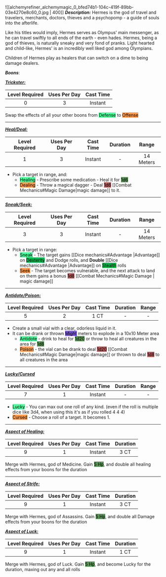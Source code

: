 ![[alchemyrefiner_alchemymagic_0_bfed74b1-104c-419f-89bb-03e4270e8c60_0.jpg | 400]]
***Description:***
Hermes is the god of travel and travelers, merchants, doctors, thieves and a psychopomp - a guide of souls into the afterlife.

Like his titles would imply, Hermes serves as Olympus' main messenger, as he can travel swiftly to all ends of the earth - even hades.
Hermes, being a god of thieves, is naturally sneaky and very fond of pranks.
Light hearted and child-like, Hermes' is an incredibly well liked god among Olympians.

Children of Hermes play as healers that can switch on a dime to being damage dealers. 

***Boons***:

<b><ins><i>Trickster:</i></ins></b>

| Level Required | Uses Per Day | Cast Time |
| :------------: | :----------: | :-------: |
|       0        |      3       |  Instant  |

Swap the effects of all your other boons from <mark style="background: #4FFF9E;">Defense</mark> to <mark style="background: #FF9B4F;">Offense</mark>

------------------

<b><ins><i>Heal/Deal:</i></ins></b>

| Level Required | Uses Per Day | Cast Time | Duration |   Range   |
| :------------: | :----------: | :-------: | :------: | :-------: |
|       1        |      3       |  Instant  |    -     | 14 Meters |

- Pick a target in range, and:
	- <mark style="background: #4FFF9E;">Healing</mark> - Prescribe some medication - Heal it for <mark style="background: #045B00A6;">1d6</mark>
	- <mark style="background: #FF9B4F;">Dealing</mark> - Throw a magical dagger - Deal <mark style="background: #930000A6;">1d6</mark> [[Combat Mechanics#Magic Damage|magic damage]]  to it.

------------------
<b><ins><i>Sneak/Seek:</i></ins></b>

| Level Required | Uses Per Day | Cast Time | Duration |   Range   |
| :------------: | :----------: | :-------: | :------: | :-------: |
|       3        |      3       |  Instant  |    -     | 14 Meters |

- Pick a target in range:
	- <mark style="background: #4FFF9E;">Sneak</mark> - The target gains [[Dice mechanics#Advantage |Advantage]] on <mark style="background: #00BB4D;">Dexterity</mark> and Dodge rolls, and **Double** [[Dice mechanics#Advantage |Advantage]] on <mark style="background: #00BB4D;">Stealth</mark> rolls
	- <mark style="background: #FF9B4F;">Seek</mark> - The target becomes vulnerable, and the next attack to land on them gains a bonus <mark style="background: #930000A6;">1d8</mark> [[Combat Mechanics#Magic Damage | magic damage]] 

------------------
<b><ins><i>Antidote/Poison:</i></ins></b>

| Level Required | Uses Per Day | Cast Time | Duration | Range |
| :------------: | :----------: | :-------: | :------: | :---: |
|       5        |      2       |   1 CT    |    -     |   -   |

- Create a small vial with a clear, odorless liquid in it. 
- It can be drank or thrown <mark style="background: #3800D7A6;">Might</mark> meters to explode in a 10x10 Meter area 
	- <mark style="background: #4FFF9E;">Antidote</mark> - drink to heal for <mark style="background: #045B00A6;">1d20</mark> or throw to heal all creatures in the area for <mark style="background: #045B00A6;">1d8</mark>
	- <mark style="background: #FF9B4F;">Poison</mark> - the vial can be drank to deal <mark style="background: #930000A6;">1d20</mark> [[Combat Mechanics#Magic Damage|magic damage]] or thrown to deal <mark style="background: #930000A6;">1d8</mark> to all creatures in the area

------------------
<b><ins><i>Lucky/Cursed</i></ins></b>

| Level Required | Uses Per Day | Cast Time | Duration | Range |
| :------------: | :----------: | :-------: | :------: | :---: |
|       7        |      1       |  Instant  |    -     |   -   |

- <mark style="background: #4FFF9E;">Lucky</mark> - You can max out one roll of any kind.
(even if the roll is multiple dice like 3d4, when using this it's as if you rolled 4 4 4)
- <mark style="background: #FF9B4F;">Cursed</mark> - Choose a roll of a target. It becomes 1.

------------------
<b><ins><i>Aspect of Healing:</i></ins></b>

| Level Required | Uses Per Day | Cast Time | Duration |
| :------------: | :----------: | :-------: | :------: |
|       9        |      1       |  Instant  |   3 CT   |

Merge with Hermes, god of Medicine.
Gain <mark style="background: #045B00A6;">5 Hp</mark>, and double all healing effects from your boons for the duration

------------------
<b><ins><i>Aspect of Strife:</i></ins></b>

| Level Required | Uses Per Day | Cast Time | Duration |
| :------------: | :----------: | :-------: | :------: |
|       9        |      1       |  Instant  |   3 CT   |

Merge with Hermes, god of Assassins.
Gain <mark style="background: #045B00A6;">5 Hp</mark>, and double all Damage effects from your boons for the duration

<b><ins><i>Aspect of Luck:</i></ins></b>

| Level Required | Uses Per Day | Cast Time | Duration |
| :------------: | :----------: | :-------: | :------: |
|       9        |      1       |  Instant  |   1 CT   |

Merge with Hermes, god of Luck.
Gain <mark style="background: #045B00A6;">5 Hp</mark>, and become Lucky for the duration, maxing out any and all rolls